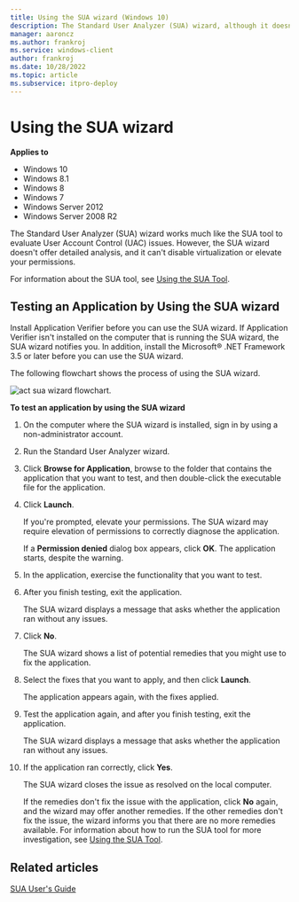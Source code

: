 ```yaml
---
title: Using the SUA wizard (Windows 10)
description: The Standard User Analyzer (SUA) wizard, although it doesn't offer deep analysis, works much like the SUA tool to test for User Account Control (UAC) issues.
manager: aaroncz
ms.author: frankroj
ms.service: windows-client
author: frankroj
ms.date: 10/28/2022
ms.topic: article
ms.subservice: itpro-deploy
---
```


# Using the SUA wizard

**Applies to**

-   Windows 10
-   Windows 8.1
-   Windows 8
-   Windows 7
-   Windows Server 2012
-   Windows Server 2008 R2

The Standard User Analyzer (SUA) wizard works much like the SUA tool to evaluate User Account Control (UAC) issues. However, the SUA wizard doesn't offer detailed analysis, and it can't disable virtualization or elevate your permissions.

For information about the SUA tool, see [Using the SUA Tool](using-the-sua-tool.md).

## Testing an Application by Using the SUA wizard

Install Application Verifier before you can use the SUA wizard. If Application Verifier isn't installed on the computer that is running the SUA wizard, the SUA wizard notifies you. In addition, install the Microsoft® .NET Framework 3.5 or later before you can use the SUA wizard.

The following flowchart shows the process of using the SUA wizard.

![act sua wizard flowchart.](images/dep-win8-l-act-suawizardflowchart.jpg)

**To test an application by using the SUA wizard**

1.  On the computer where the SUA wizard is installed, sign in by using a non-administrator account.

2.  Run the Standard User Analyzer wizard.

3.  Click **Browse for Application**, browse to the folder that contains the application that you want to test, and then double-click the executable file for the application.

4.  Click **Launch**.

    If you're prompted, elevate your permissions. The SUA wizard may require elevation of permissions to correctly diagnose the application.

    If a **Permission denied** dialog box appears, click **OK**. The application starts, despite the warning.

5.  In the application, exercise the functionality that you want to test.

6.  After you finish testing, exit the application.

    The SUA wizard displays a message that asks whether the application ran without any issues.

7.  Click **No**.

    The SUA wizard shows a list of potential remedies that you might use to fix the application.

8.  Select the fixes that you want to apply, and then click **Launch**.

    The application appears again, with the fixes applied.

9.  Test the application again, and after you finish testing, exit the application.

    The SUA wizard displays a message that asks whether the application ran without any issues.

10. If the application ran correctly, click **Yes**.

    The SUA wizard closes the issue as resolved on the local computer.

    If the remedies don't fix the issue with the application, click **No** again, and the wizard may offer another remedies. If the other remedies don't fix the issue, the wizard informs you that there are no more remedies available. For information about how to run the SUA tool for more investigation, see [Using the SUA Tool](using-the-sua-tool.md).

## Related articles
[SUA User's Guide](sua-users-guide.md)